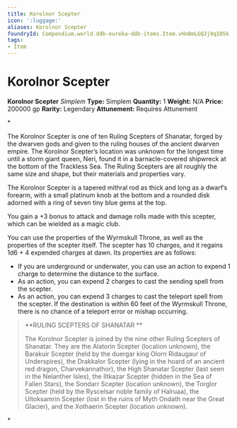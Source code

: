 ```yaml
---
title: Korolnor Scepter
icon: ':luggage:'
aliases: Korolnor Scepter
foundryId: Compendium.world.ddb-eureka-ddb-items.Item.vHn8mLGQJj9qI0Sk
tags:
- Item
---
```


# Korolnor Scepter

**Korolnor Scepter**
_Simplem_
**Type:** Simplem
**Quantity:** 1
**Weight:** N/A
**Price:** 200000 gp
**Rarity:** Legendary
**Attunement:** Requires Attunement

*<p>The Korolnor Scepter is one of ten Ruling Scepters of Shanatar, forged by the dwarven gods and given to the ruling houses of the ancient dwarven empire. The Korolnor Scepter’s location was unknown for the longest time until a storm giant queen, Neri, found it in a barnacle-covered shipwreck at the bottom of the Trackless Sea. The Ruling Scepters are all roughly the same size and shape, but their materials and properties vary.

The Korolnor Scepter is a tapered mithral rod as thick and long as a dwarf’s forearm, with a small platinum knob at the bottom and a rounded disk adorned with a ring of seven tiny blue gems at the top.

You gain a +3 bonus to attack and damage rolls made with this scepter, which can be wielded as a magic club.

You can use the properties of the Wyrmskull Throne, as well as the properties of the scepter itself. The scepter has 10 charges, and it regains 1d6 + 4 expended charges at dawn. Its properties are as follows:</p>
* If you are underground or underwater, you can use an action to expend 1 charge to determine the distance to the surface.
* As an action, you can expend 2 charges to cast the sending spell from the scepter.
* As an action, you can expend 3 charges to cast the teleport spell from the scepter. If the destination is within 60 feet of the Wyrmskull Throne, there is no chance of a teleport error or mishap occurring.

<blockquote>
<p>**RULING SCEPTERS OF SHANATAR **

The Korolnor Scepter is joined by the nine other Ruling Scepters of Shanatar. They are the Alatorin Scepter (location unknown), the Barakuir Scepter (held by the duergar king Olorn Ridaugaur of Underspires), the Drakkalor Scepter (lying in the hoard of an ancient red dragon, Charvekannathor), the High Shanatar Scepter (last seen in the Nelanther Isles), the Iltkazar Scepter (hidden in the Sea of Fallen Stars), the Sondarr Scepter (location unknown), the Torglor Scepter (held by the Ryscelsar noble family of Halruaa), the Ultoksamrin Scepter (lost in the ruins of Myth Ondath near the Great Glacier), and the Xothaerin Scepter (location unknown).</p>
</blockquote>*
